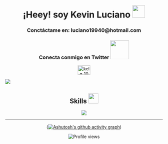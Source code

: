<h1 align="center">¡Heey! soy Kevin Luciano <img src = "https://raw.githubusercontent.com/MartinHeinz/MartinHeinz/master/wave.gif" width = 40px> </h1>
<h3 align="center">Conctáctame en: luciano19940@hotmail.com</h3>

<h3 align="center">Conecta conmigo en Twitter <img src = "https://raw.githubusercontent.com/ShahriarShafin/ShahriarShafin/main/Assets/handshake.gif" width = 60px> </h3>
<p align="center">
<a href="https://twitter.com/kelg_10" target="blank"><img align="center" src="https://raw.githubusercontent.com/rahuldkjain/github-profile-readme-generator/master/src/images/icons/Social/twitter.svg" alt="kelg_10" height="30" width="40" /></a>
</p>


![](http://4.bp.blogspot.com/-YseUoftHKQA/VLXRjVR7e5I/AAAAAAAAN18/6pB8E_Ta8_I/s1600/juego-google-chrome-offline.gif)

<div align="center">

<h2> Skills <img src = "https://media2.giphy.com/media/QssGEmpkyEOhBCb7e1/giphy.gif?cid=ecf05e47a0n3gi1bfqntqmob8g9aid1oyj2wr3ds3mg700bl&rid=giphy.gif" width = 32px> </h2>

   <p align="center">
  <a href="https://skillicons.dev">
    <img src="https://skillicons.dev/icons?i=html,css,bootstrap,tailwind,js,nodejs,react,php,wordpress,mysql,mongodb,firebase,c,git,github,docker,heroku,vscode" />
  </a>
  </p>
  
</div>
<hr>
<div align='center'>
  
([![Ashutosh's github activity graph](https://github-readme-activity-graph.cyclic.app/graph?username=kalg12&bg_color=ffffff&color=7d2c77&line=00ccc9&point=000000&area=true&hide_border=true)](https://github.com/ashutosh00710/github-readme-activity-graph))  

  ![Profile views](https://gpvc.arturio.dev/kalg12)  
</div>
